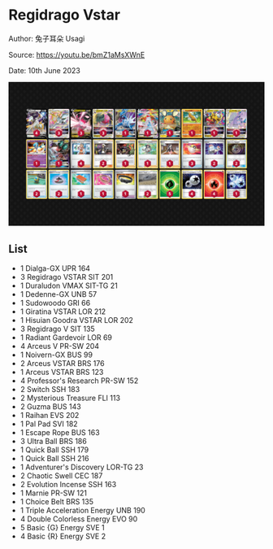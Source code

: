 # Regidrago Vstar

Author: 兔子耳朵 Usagi

Source: <https://youtu.be/bmZ1aMsXWnE>

Date: 10th June 2023

![decklist](../../images/SVI/Regidrago%20Vstar/4-%20Regidrago%20Vstar.png)

## List

* 1 Dialga-GX UPR 164
* 3 Regidrago VSTAR SIT 201
* 1 Duraludon VMAX SIT-TG 21
* 1 Dedenne-GX UNB 57
* 1 Sudowoodo GRI 66
* 1 Giratina VSTAR LOR 212
* 1 Hisuian Goodra VSTAR LOR 202
* 3 Regidrago V SIT 135
* 1 Radiant Gardevoir LOR 69
* 4 Arceus V PR-SW 204
* 1 Noivern-GX BUS 99
* 2 Arceus VSTAR BRS 176
* 1 Arceus VSTAR BRS 123
* 4 Professor's Research PR-SW 152
* 2 Switch SSH 183
* 2 Mysterious Treasure FLI 113
* 2 Guzma BUS 143
* 1 Raihan EVS 202
* 1 Pal Pad SVI 182
* 1 Escape Rope BUS 163
* 3 Ultra Ball BRS 186
* 1 Quick Ball SSH 179
* 1 Quick Ball SSH 216
* 1 Adventurer's Discovery LOR-TG 23
* 2 Chaotic Swell CEC 187
* 2 Evolution Incense SSH 163
* 1 Marnie PR-SW 121
* 1 Choice Belt BRS 135
* 1 Triple Acceleration Energy UNB 190
* 4 Double Colorless Energy EVO 90
* 5 Basic {G} Energy SVE 1
* 4 Basic {R} Energy SVE 2
